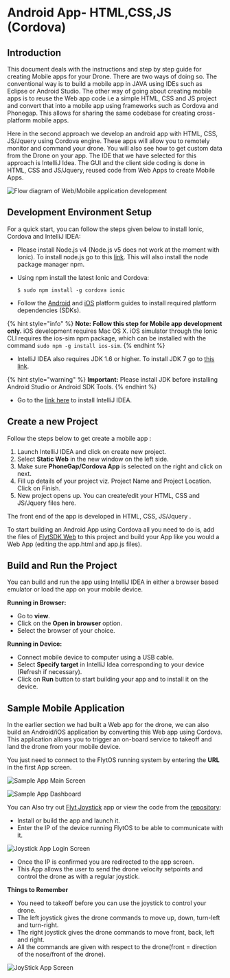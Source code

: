 # Android App- HTML,CSS,JS \(Cordova\)

## Introduction

This document deals with the instructions and step by step guide for creating Mobile apps for your Drone. There are two ways of doing so. The conventional way is to build a mobile app in JAVA using IDEs such as Eclipse or Android Studio. The other way of going about creating mobile apps is to reuse the Web app code i.e a simple HTML, CSS and JS project and convert that into a mobile app using frameworks such as Cordova and Phonegap. This allows for sharing the same codebase for creating cross-platform mobile apps.

Here in the second approach we develop an android app with HTML, CSS, JS/Jquery using Cordova engine. These apps will allow you to remotely monitor and command your drone. You will also see how to get custom data from the Drone on your app. The IDE that we have selected for this approach is IntelliJ Idea. The GUI and the client side coding is done in HTML, CSS and JS/Jquery, reused code from Web Apps to create Mobile Apps.

![Flow diagram of Web/Mobile application development](../../../../../.gitbook/assets/web_mobile_blockdiagram.png)

## Development Environment Setup

For a quick start, you can follow the steps given below to install Ionic, Cordova and IntelliJ IDEA:

* Please install Node.js v4 \(Node.js v5 does not work at the moment with Ionic\). To install node.js go to this [link](https://nodejs.org/en/download/). This will also install the node package manager npm.
* Using npm install the latest Ionic and Cordova:

  ```text
  $ sudo npm install -g cordova ionic
  ```

* Follow the [Android](http://cordova.apache.org/docs/en/5.1.1/guide/platforms/android/index.html) and [iOS](http://cordova.apache.org/docs/en/5.1.1/guide/platforms/ios/index.html) platform guides to install required platform dependencies \(SDKs\).

{% hint style="info" %}
**Note:**  **Follow this step for Mobile app development only.** iOS development requires Mac OS X. iOS simulator through the Ionic CLI requires the ios-sim npm package, which can be installed with the command `sudo npm -g install ios-sim`.
{% endhint %}

*  IntelliJ IDEA also requires JDK 1.6 or higher. To install JDK 7 go to [this link](https://www.digitalocean.com/community/tutorials/how-to-install-java-on-ubuntu-with-apt-get).

{% hint style="warning" %}
**Important:** Please install JDK before installing Android Studio or Android SDK Tools.
{% endhint %}

*  Go to the [link here](https://www.jetbrains.com/idea/download) to install IntelliJ IDEA.

## Create a new Project

Follow the steps below to get create a mobile app :

1. Launch IntelliJ IDEA and click on create new project.
2. Select **Static Web** in the new window on the left side.
3. Make sure **PhoneGap/Cordova App** is selected on the right and click on next.
4. Fill up details of your project viz. Project Name and Project Location. Click on Finish.
5. New project opens up. You can create/edit your HTML, CSS and JS/Jquery files here.

The front end of the app is developed in HTML, CSS, JS/Jquery .

To start building an Android App using Cordova all you need to do is, add the files of [FlytSDK Web](https://downloads.flytbase.com/flytos/downloads/sdk/Flyt_Web_SDK.zip) to this project and build your App like you would a Web App \(editing the app.html and app.js files\).

## Build and Run the Project

You can build and run the app using IntelliJ IDEA in either a browser based emulator or load the app on your mobile device.

**Running in Browser:**

* Go to **view**.
* Click on the **Open in browser** option.
* Select the browser of your choice.

**Running in Device:**

* Connect mobile device to computer using a USB cable.
* Select **Specify target** in IntelliJ Idea corresponding to your device \(Refresh if necessary\).
* Click on **Run** button to start building your app and to install it on the device.

## Sample Mobile Application

In the earlier section we had built a Web app for the drone, we can also build an Android/iOS application by converting this Web app using Cordova. This application allows you to trigger an on-board service to takeoff and land the drone from your mobile device.

You just need to connect to the FlytOS running system by entering the **URL** in the first App screen.

![Sample App Main Screen](../../../../../.gitbook/assets/mobile-sample-app-url.png)

![Sample App Dashboard](../../../../../.gitbook/assets/mobile-app-sample.png)

You can Also try out [Flyt Joystick](https://downloads.flytbase.com/flytos/downloads/apk/Flyt-Joystick-mode-2.apk) app or view the code from the [repository](https://github.com/flytbase/flytsamples/tree/master/Mobile-Apps/HTML-JS-Apps/Joystick):

* Install or build the app and launch it.
* Enter the IP of the device running FlytOS to be able to communicate with it.

![Joystick App Login Screen ](../../../../../.gitbook/assets/app-login-screen.png)

* Once the IP is confirmed you are redirected to the app screen.
* This App allows the user to send the drone velocity setpoints and control the drone as with a regular joystick.

**Things to Remember**

* You need to takeoff before you can use the joystick to control your drone.
* The left joystick gives the drone commands to move up, down, turn-left and turn-right.
* The right joystick gives the drone commands to move front, back, left and right.
* All the commands are given with respect to the drone\(front = direction of the nose/front of the drone\).

![JoyStick App Screen](../../../../../.gitbook/assets/app-screen.png)

